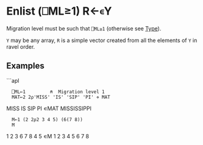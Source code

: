 <div style="display: none;">
  ∊
</div>

<h1 class="heading"><span class="name">Enlist</span> <span class="command">(⎕ML≥1) R←∊Y</span></h1>

Migration level must be such that `⎕ML≥1` (otherwise see [Type](type.md)).

`Y` may be any array, `R` is a simple vector created from all the elements of `Y` in ravel order.

<h2 class="example">Examples</h2>
```apl

      ⎕ML←1         ⍝  Migration level 1
      MAT←2 2⍴'MISS' 'IS' 'SIP' 'PI' ⋄ MAT
 MISS  IS
 SIP   PI
      ∊MAT
MISSISSIPPI
 
      M←1 (2 2⍴2 3 4 5) (6(7 8))
      M
1  2 3  6  7 8
   4 5
      ∊M
1 2 3 4 5 6 7 8
```



